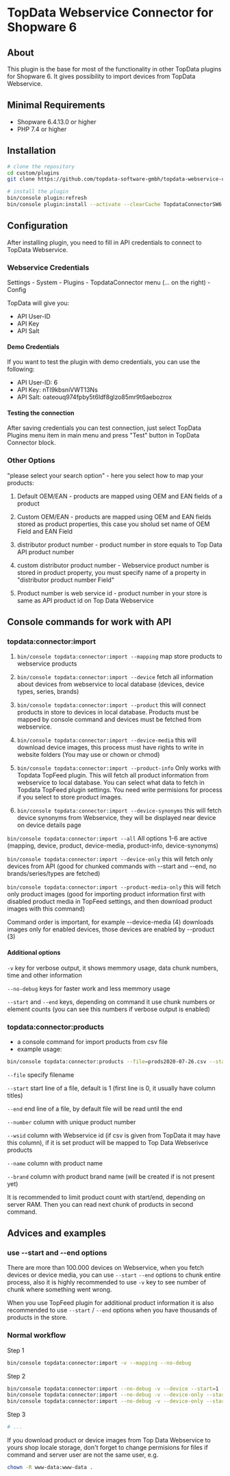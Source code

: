 # TopData Webservice Connector for Shopware 6

## About
This plugin is the base for most of the functionality in other TopData plugins for Shopware 6.
It gives possibility to import devices from TopData Webservice.

## Minimal Requirements
- Shopware 6.4.13.0 or higher
- PHP 7.4 or higher

## Installation
```bash
# clone the repository
cd custom/plugins
git clone https://github.com/topdata-software-gmbh/topdata-webservice-connector-sw6.git

# install the plugin
bin/console plugin:refresh
bin/console plugin:install --activate --clearCache TopdataConnectorSW6 
```

## Configuration
After installing plugin, you need to fill in API credentials to connect to TopData Webservice.

### Webservice Credentials
Settings - System - Plugins - TopdataConnector menu (... on the right) - Config

TopData will give you:

- API User-ID
- API Key
- API Salt

#### Demo Credentials

If you want to test the plugin with demo credentials, you can use the following:
 
- API User-ID: 6
- API Key: nTI9kbsniVWT13Ns
- API Salt: oateouq974fpby5t6ldf8glzo85mr9t6aebozrox


#### Testing the connection
After saving credentials you can test connection, just select TopData Plugins menu item in main menu and press "Test" button in TopData Connector block.


### Other Options

"please select your search option" - here you select how to map your products:

1. Default OEM/EAN - products are mapped using OEM and EAN fields of a product

2. Custom OEM/EAN - products are mapped using OEM and EAN fields stored as product properties, this case you sholud set name of OEM Field and EAN Field

3. distributor product number - product number in store equals to Top Data API product number

4. custom distributor product number - Webservice product number is stored in product property, you must specify name of a property in "distributor product number Field"

5. Product number is web service id - product number in your store is same as API product id on Top Data Webservice




## Console commands for work with API

### topdata:connector:import
   
1. `bin/console topdata:connector:import --mapping`  map store products to webservice products

2. `bin/console topdata:connector:import --device`  fetch all information about devices from webservice to local database (devices, device types, series, brands)

3. `bin/console topdata:connector:import --product`  this will connect products in store to devices in local database. Products must be mapped by console command and devices must be fetched from webservice.

4. `bin/console topdata:connector:import --device-media`  this will download device images, this process must have rights to write in website folders (You may use or chown or chmod)

5. `bin/console topdata:connector:import --product-info`  Only works with Topdata TopFeed plugin. This will fetch all product information from webservice to local database. You can select what data to fetch in Topdata TopFeed plugin settings. You need write permisions for process if you select to store product images.

6. `bin/console topdata:connector:import --device-synonyms` this will fetch device synonyms from Webservice, they will be displayed near device on device details page

`bin/console topdata:connector:import --all`  All options 1-6 are active (mapping, device, product, device-media, product-info, device-synonyms)

`bin/console topdata:connector:import --device-only` this will fetch only devices from API (good for chunked commands with --start and --end, no brands/series/types are fetched)

`bin/console topdata:connector:import --product-media-only` this will fetch only product images (good for importing product information first with disabled product media in TopFeed settings, and then download product images with this command)

Command order is important, for example --device-media (4) downloads images only for enabled devices, those devices are enabled by --product (3)

#### Additional options
`-v` key for verbose output, it shows memmory usage, data chunk numbers, time and other information

`--no-debug` keys for faster work and less memmory usage

`--start` and `--end` keys, depending on command it use chunk numbers or element counts (you can see this numbers if verbose output is enabled)


### topdata:connector:products
- a console command for import products from csv file
- example usage:
 
```bash
bin/console topdata:connector:products --file=prods2020-07-26.csv --start=1 --end=1000 --number=4 --wsid=4 --name=11 --brand=10
```

`--file`  specify filename

`--start`  start line of a file, default is 1 (first line is 0, it usually have column titles)

`--end`  end line of a file, by default file will be read until the end

`--number`  column with unique product number

`--wsid`  column with Webservice id (if csv is given from TopData it may have this column), if it is set product will be mapped to Top Data Webserivce products

`--name`  column with product name

`--brand`  column with product brand name (will be created if is not present yet)

It is recommended to limit product count with start/end, depending on server RAM. Then you can read next chunk of products in second command.

## Advices and examples

### use --start and --end options

There are more than 100.000 devices on Webservice, when you fetch devices or device media, you can use `--start` `--end` options to chunk entire process, also it is highly recommended to use `-v` key to see number of chunk where something went wrong.

When you use TopFeed plugin for additional product information it is also recommended to use `--start` / `--end` options when you have thousands of products in the store.

### Normal workflow

Step 1 
```bash
bin/console topdata:connector:import -v --mapping --no-debug
```

 Step 2
```bash
bin/console topdata:connector:import --no-debug -v --device --start=1 --end=10
bin/console topdata:connector:import --no-debug -v --device-only --start=11 --end=20
bin/console topdata:connector:import --no-debug -v --device-only --start=21
```

Step 3
```bash
# ...
```

If you download product or device images from Top Data Webservice to yours shop locale storage, don't forget to change permisions for files if command and server user are not the same user, e.g.
<!-- TODO: fix the path "." in the command -->
```bash
chown -R www-data:www-data .
```
